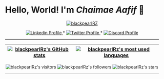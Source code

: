 # Hello, World! I'm _Chaimae Aafif_ 👋

<p align="center"> <a href="https://github.com/ryo-ma/github-profile-trophy"><img src="https://github-profile-trophy.vercel.app/?username=blackpearlRZ" alt="blackpearlRZ" /></a> </p>

<p align="center">
    <a href="https://www.linkedin.com/in/aafif-chaimae-911372150/">
        <img alt="Linkedin Profile" src="https://img.shields.io/badge/-Linkedin-0072b1?style=flat&logo=Linkedin&logoColor=white&link=https://www.linkedin.com/in/aafif-chaimae-911372150/" />
    </a>
    <span> * </span>
    <a href="https://x.com/ChaiMae_Pearl">
        <img alt="Twitter Profile" src="https://img.shields.io/badge/-Twitter-0072b1?style=flat&logo=Twitter&logoColor=white&link=https://x.com/ChaiMae_Pearl&color=1DA1F2" />
    </a>
    <span> * </span>
    <a href="https://discordapp.com/users/1155179259942404307">
        <img alt="Discord Profile" src="https://img.shields.io/badge/-Discord-0072b1?style=flat&logo=Discord&logoColor=white&link=https://discordapp.com/users/1155179259942404307&color=7289da" />
    </a>

</p>

---------------
| [![blackpearlRz's GitHub stats](https://github-readme-stats.vercel.app/api?username=blackpearlRz&count_private=true&show_icons=true&hide=issues&hide_border=true&theme=dark)](https://github.com/blackpearlRz?tab=repositories) | [![blackpearlRz's most used languages](https://github-readme-stats.vercel.app/api/top-langs/?username=blackpearlRz&layout=compact&hide_border=true&theme=dark)](https://github.com/blackpearlRz?tab=repositories) |
|:-:|:-:|

<p align="center">
	<img alt="blackpearlRz's visitors" src="https://komarev.com/ghpvc/?username=blackpearlRz&color=8c36db&style=flat&label=visitors" />
	<img alt="blackpearlRz's followers" src="https://img.shields.io/github/followers/blackpearlRz?color=blueviolet" />
	<img alt="blackpearlRz's stars" src="https://img.shields.io/github/stars/blackpearlRz?color=blueviolet" />
</p>

---------------